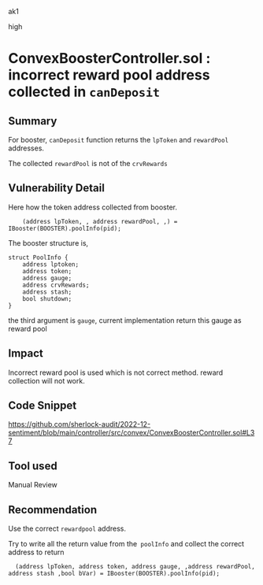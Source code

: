 ak1

high

# ConvexBoosterController.sol : incorrect reward pool address collected in `canDeposit`

## Summary
For booster,  `canDeposit` function returns the `lpToken` and `rewardPool` addresses.

The collected `rewardPool` is not of the `crvRewards`

## Vulnerability Detail
Here how the token address collected from booster.

        (address lpToken, , address rewardPool, ,) = IBooster(BOOSTER).poolInfo(pid);

The booster structure is,

    struct PoolInfo {
        address lptoken;
        address token;
        address gauge;
        address crvRewards;
        address stash;
        bool shutdown;
    }

the third argument is `gauge`, current implementation return this gauge as reward pool


## Impact
Incorrect reward pool is used which is not correct method. reward collection will not work.

## Code Snippet

https://github.com/sherlock-audit/2022-12-sentiment/blob/main/controller/src/convex/ConvexBoosterController.sol#L37

## Tool used

Manual Review

## Recommendation
Use the correct `rewardpool` address.

Try to write all the return value from the` poolInfo` and collect the correct address to return


      (address lpToken, address token, address gauge, ,address rewardPool, address stash ,bool bVar) = IBooster(BOOSTER).poolInfo(pid);



